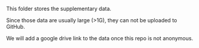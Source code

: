This folder stores the supplementary data.

Since those data are usually large (>1G), they can not be uploaded to GitHub.

We will add a google drive link to the data once this repo is not anonymous.